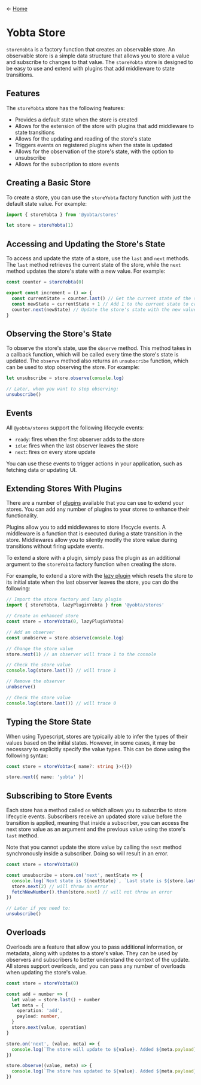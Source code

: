 &larr; [Home](../../../README.md)

# Yobta Store

`storeYobta` is a factory function that creates an observable store. An observable store is a simple data structure that allows you to store a value and subscribe to changes to that value. The `storeYobta` store is designed to be easy to use and extend with plugins that add middleware to state transitions.

## Features

The `storeYobta` store has the following features:

- Provides a default state when the store is created
- Allows for the extension of the store with plugins that add middleware to state transitions
- Allows for the updating and reading of the store's state
- Triggers events on registered plugins when the state is updated
- Allows for the observation of the store's state, with the option to unsubscribe
- Allows for the subscription to store events

## Creating a Basic Store

To create a store, you can use the `storeYobta` factory function with just the default state value. For example:

```ts
import { storeYobta } from '@yobta/stores'

let store = storeYobta(1)
```

## Accessing and Updating the Store's State

To access and update the state of a store, use the `last` and `next` methods. The `last` method retrieves the current state of the store, while the `next` method updates the store's state with a new value. For example:

```ts
const counter = storeYobta(0)

export const increment = () => {
  const currentState = counter.last() // Get the current state of the store
  const newState = currentState + 1 // Add 1 to the current state to create a new state
  counter.next(newState) // Update the store's state with the new value
}
```

## Observing the Store's State

To observe the store's state, use the `observe` method. This method takes in a callback function, which will be called every time the store's state is updated. The `observe` method also returns an `unsubscribe` function, which can be used to stop observing the store. For example:

```ts
let unsubscribe = store.observe(console.log)

// Later, when you want to stop observing:
unsubscribe()
```

## Events

All `@yobta/stores` support the following lifecycle events:

- `ready`: fires when the first observer adds to the store
- `idle`: fires when the last observer leaves the store
- `next`: fires on every store update

You can use these events to trigger actions in your application, such as fetching data or updating UI.

## Extending Stores With Plugins

There are a number of [plugins](../../plugins/index.md) available that you can use to extend your stores. You can add any number of plugins to your stores to enhance their functionality.

Plugins allow you to add middlewares to store lifecycle events. A middleware is a function that is executed during a state transition in the store. Middlewares allow you to silently modify the store value during transitions without firing update events.

To extend a store with a plugin, simply pass the plugin as an additional argument to the `storeYobta` factory function when creating the store.

For example, to extend a store with the [lazy plugin](../../plugins/lazyPluginYobta/index.md) which resets the store to its initial state when the last observer leaves the store, you can do the following:

```ts
// Import the store factory and lazy plugin
import { storeYobta, lazyPluginYobta } from '@yobta/stores'

// Create an enhanced store
const store = storeYobta(0, lazyPluginYobta)

// Add an observer
const unobserve = store.observe(console.log)

// Change the store value
store.next(1) // an observer will trace 1 to the console

// Check the store value
console.log(store.last()) // will trace 1

// Remove the observer
unobserve()

// Check the store value
console.log(store.last()) // will trace 0
```

## Typing the Store State

When using Typescript, stores are typically able to infer the types of their values based on the initial states. However, in some cases, it may be necessary to explicitly specify the value types. This can be done using the following syntax:

```ts
const store = storeYobta<{ name?: string }>({})

store.next({ name: 'yobta' })
```

## Subscribing to Store Events

Each store has a method called `on` which allows you to subscribe to store lifecycle events. Subscribers receive an updated store value before the transition is applied, meaning that inside a subscriber, you can access the next store value as an argument and the previous value using the store's `last` method.

Note that you cannot update the store value by calling the `next` method synchronously inside a subscriber. Doing so will result in an error.

```ts
const store = storeYobta(0)

const unsubscribe = store.on('next', nextState => {
  console.log(`Next state is ${nextState}`, `Last state is ${store.last()}`)
  store.next(2) // will throw an error
  fetchNewNumber().then(store.next) // will not throw an error
})

// Later if you need to:
unsubscribe()
```

## Overloads

Overloads are a feature that allow you to pass additional information, or metadata, along with updates to a store's value. They can be used by observers and subscribers to better understand the context of the update. All stores support overloads, and you can pass any number of overloads when updating the store's value.

```ts
const store = storeYobta(0)

const add = number => {
  let value = store.last() + number
  let meta = {
    operation: 'add',
    payload: number,
  }
  store.next(value, operation)
}

store.on('next', (value, meta) => {
  console.log(`The store will update to ${value}. Added ${meta.payload}`)
})

store.observe((value, meta) => {
  console.log(`The store has updated to ${value}. Added ${meta.payload}`)
})
```
